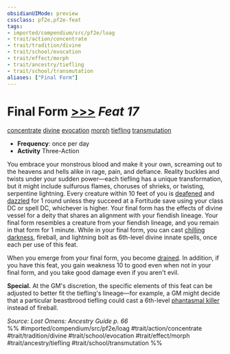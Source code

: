 ```yaml
---
obsidianUIMode: preview
cssclass: pf2e,pf2e-feat
tags:
- imported/compendium/src/pf2e/loag
- trait/action/concentrate
- trait/tradition/divine
- trait/school/evocation
- trait/effect/morph
- trait/ancestry/tiefling
- trait/school/transmutation
aliases: ["Final Form"]
---
```

# Final Form  [>>>](chapter-9-playing-the-game.md#Actions "Three-Action") *Feat 17*  
[concentrate](concentrate.md)  [divine](divine.md)  [evocation](evocation.md)  [morph](morph.md)  [tiefling](tiefling-b1.md)  [transmutation](transmutation.md)  

- **Frequency**: once per day
- **Activity** Three-Action

You embrace your monstrous blood and make it your own, screaming out to the heavens and hells alike in rage, pain, and defiance. Reality buckles and twists under your sudden power—each tiefling has a unique transformation, but it might include sulfurous flames, choruses of shrieks, or twisting, serpentine lightning. Every creature within 10 feet of you is [deafened](conditions.md#Deafened) and [dazzled](conditions.md#Dazzled) for 1 round unless they succeed at a Fortitude save using your class DC or spell DC, whichever is higher. Your final form has the effects of divine vessel for a deity that shares an alignment with your fiendish lineage. Your final form resembles a creature from your fiendish lineage, and you remain in that form for 1 minute. While in your final form, you can cast [chilling darkness](../spells/chilling-darkness.md), fireball, and lightning bolt as 6th-level divine innate spells, once each per use of this feat.

When you emerge from your final form, you become [drained](conditions.md#Drained). In addition, if you have this feat, you gain weakness 10 to good even when not in your final form, and you take good damage even if you aren't evil.

**Special.** At the GM's discretion, the specific elements of this feat can be adjusted to better fit the tiefling's lineage—for example, a GM might decide that a particular beastbrood tiefling could cast a 6th-level [phantasmal killer](../spells/phantasmal-killer.md) instead of fireball.

*Source: Lost Omens: Ancestry Guide p. 66*  
%% #imported/compendium/src/pf2e/loag #trait/action/concentrate #trait/tradition/divine #trait/school/evocation #trait/effect/morph #trait/ancestry/tiefling #trait/school/transmutation %%